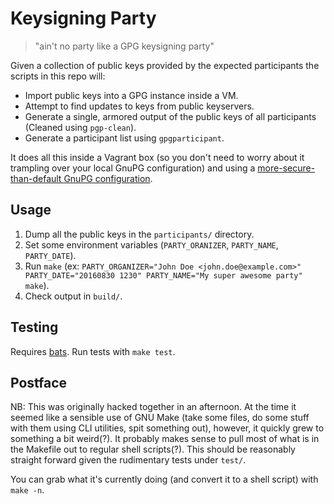 Keysigning Party
================

> "ain't no party like a GPG keysigning party"

Given a collection of public keys provided by the expected participants the scripts in this repo will:

- Import public keys into a GPG instance inside a VM.
- Attempt to find updates to keys from public keyservers.
- Generate a single, armored output of the public keys of all participants (Cleaned using `pgp-clean`).
- Generate a participant list using `gpgparticipant`.

It does all this inside a Vagrant box (so you don't need to worry about it trampling over your local GnuPG configuration) and using a [more-secure-than-default GnuPG configuration](https://github.com/ioerror/duraconf/blob/master/configs/gnupg/gpg.conf).

Usage
-----

1. Dump all the public keys in the `participants/` directory.
2. Set some environment variables (`PARTY_ORANIZER`, `PARTY_NAME`, `PARTY_DATE`).
2. Run `make` (ex: `PARTY_ORGANIZER="John Doe <john.doe@example.com>" PARTY_DATE="20160830 1230" PARTY_NAME="My super awesome party" make`).
3. Check output in `build/`.

Testing
-------

Requires [bats](https://github.com/sstephenson/bats). Run tests with `make test`.

Postface
--------

NB: This was originally hacked together in an afternoon. At the time it seemed like a sensible use of GNU Make (take some files, do some stuff with them using CLI utilities, spit something out), however, it quickly grew to something a bit weird(?). It probably makes sense to pull most of what is in the Makefile out to regular shell scripts(?). This should be reasonably straight forward given the rudimentary tests under `test/`.

You can grab what it's currently doing (and convert it to a shell script) with `make -n`.
